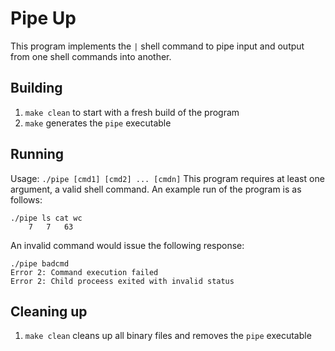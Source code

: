 # Pipe Up

This program implements the `|` shell command to pipe input and output from one shell commands into another.

## Building

1. `make clean` to start with a fresh build of the program
2. `make` generates the `pipe` executable

## Running

Usage: `./pipe [cmd1] [cmd2] ... [cmdn]`
This program requires at least one argument, a valid shell command.
An example run of the program is as follows:
```
./pipe ls cat wc
    7   7   63
```
An invalid command would issue the following response:
```
./pipe badcmd 
Error 2: Command execution failed
Error 2: Child proceess exited with invalid status
```

## Cleaning up

1. `make clean` cleans up all binary files and removes the `pipe` executable